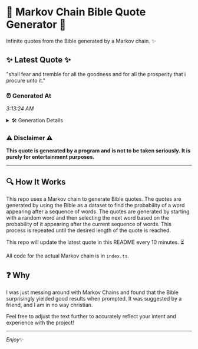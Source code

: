 # 📖 Markov Chain Bible Quote Generator 📖

Infinite quotes from the Bible generated by a Markov chain. ✨

## ✨ Latest Quote ✨
"shall fear and tremble for all the goodness and for all the prosperity that i procure unto it."

### ⏰ Generated At
*3:13:24 AM*

<details>
    <summary>🛠️ Generation Details</summary>
    <p>
        <strong>🌱 Seed:</strong> shall<br>
        <strong>🔄 Iterations:</strong> 17<br>
        <strong>📜 Context History:</strong><br>[ shall ]: fear<br>[ shall, fear ]: and<br>[ shall, fear, and ]: tremble<br>[ shall, fear, and, tremble ]: for<br>[ shall, fear, and, tremble, for ]: all<br>[ shall, fear, and, tremble, for, all ]: the<br>[ fear, and, tremble, for, all, the ]: goodness<br>[ and, tremble, for, all, the, goodness ]: and<br>[ tremble, for, all, the, goodness, and ]: for<br>[ for, all, the, goodness, and, for ]: all<br>[ all, the, goodness, and, for, all ]: the<br>[ the, goodness, and, for, all, the ]: prosperity<br>[ goodness, and, for, all, the, prosperity ]: that<br>[ and, for, all, the, prosperity, that ]: i<br>[ for, all, the, prosperity, that, i ]: procure<br>[ all, the, prosperity, that, i, procure ]: unto<br>[ the, prosperity, that, i, procure, unto ]: it.<br>
    </p>
</details>

### ⚠️ Disclaimer ⚠️
**This quote is generated by a program and is not to be taken seriously. It is purely for entertainment purposes.**

---

## 🔍 How It Works

This repo uses a Markov chain to generate Bible quotes. The quotes are generated by using the Bible as a dataset to find the probability of a word appearing after a sequence of words. The quotes are generated by starting with a random word and then selecting the next word based on the probability of it appearing after the current sequence of words. This process is repeated until the desired length of the quote is reached.

This repo will update the latest quote in this README every 10 minutes. ⏳

All code for the actual Markov chain is in `index.ts`.

## ❓ Why

I was just messing around with Markov Chains and found that the Bible surprisingly yielded good results when prompted. 
It was suggested by a friend, and I am in no way christian.

Feel free to adjust the text further to accurately reflect your intent and experience with the project!

---

*Enjoy*✨
